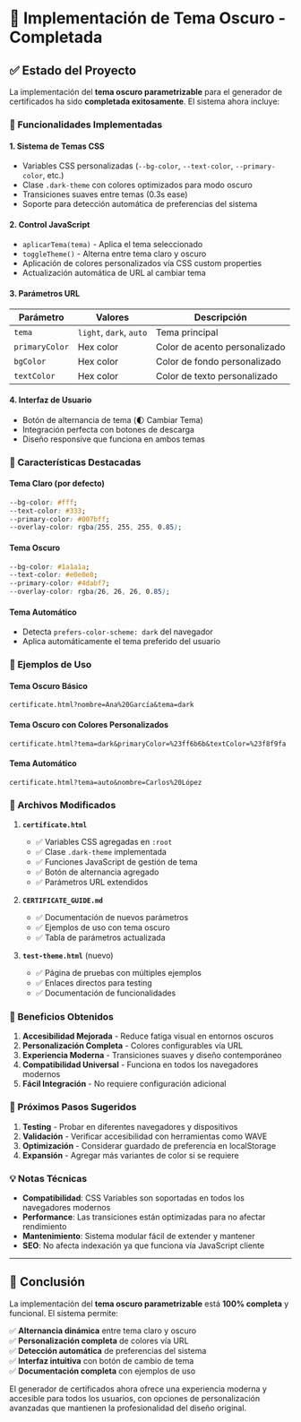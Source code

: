 # 🌙 Implementación de Tema Oscuro - Completada

## ✅ Estado del Proyecto

La implementación del **tema oscuro parametrizable** para el generador de certificados ha sido **completada exitosamente**. El sistema ahora incluye:

### 🎨 Funcionalidades Implementadas

#### 1. **Sistema de Temas CSS**

- Variables CSS personalizadas (`--bg-color`, `--text-color`, `--primary-color`, etc.)
- Clase `.dark-theme` con colores optimizados para modo oscuro
- Transiciones suaves entre temas (0.3s ease)
- Soporte para detección automática de preferencias del sistema

#### 2. **Control JavaScript**

- `aplicarTema(tema)` - Aplica el tema seleccionado
- `toggleTheme()` - Alterna entre tema claro y oscuro
- Aplicación de colores personalizados vía CSS custom properties
- Actualización automática de URL al cambiar tema

#### 3. **Parámetros URL**

| Parámetro      | Valores                 | Descripción                   |
| -------------- | ----------------------- | ----------------------------- |
| `tema`         | `light`, `dark`, `auto` | Tema principal                |
| `primaryColor` | Hex color               | Color de acento personalizado |
| `bgColor`      | Hex color               | Color de fondo personalizado  |
| `textColor`    | Hex color               | Color de texto personalizado  |

#### 4. **Interfaz de Usuario**

- Botón de alternancia de tema (🌓 Cambiar Tema)
- Integración perfecta con botones de descarga
- Diseño responsive que funciona en ambos temas

### 🌟 Características Destacadas

#### **Tema Claro (por defecto)**

```css
--bg-color: #fff;
--text-color: #333;
--primary-color: #007bff;
--overlay-color: rgba(255, 255, 255, 0.85);
```

#### **Tema Oscuro**

```css
--bg-color: #1a1a1a;
--text-color: #e0e0e0;
--primary-color: #4dabf7;
--overlay-color: rgba(26, 26, 26, 0.85);
```

#### **Tema Automático**

- Detecta `prefers-color-scheme: dark` del navegador
- Aplica automáticamente el tema preferido del usuario

### 🔗 Ejemplos de Uso

#### Tema Oscuro Básico

```url
certificate.html?nombre=Ana%20García&tema=dark
```

#### Tema Oscuro con Colores Personalizados

```url
certificate.html?tema=dark&primaryColor=%23ff6b6b&textColor=%23f8f9fa
```

#### Tema Automático

```url
certificate.html?tema=auto&nombre=Carlos%20López
```

### 📁 Archivos Modificados

1. **`certificate.html`**

   - ✅ Variables CSS agregadas en `:root`
   - ✅ Clase `.dark-theme` implementada
   - ✅ Funciones JavaScript de gestión de tema
   - ✅ Botón de alternancia agregado
   - ✅ Parámetros URL extendidos

2. **`CERTIFICATE_GUIDE.md`**

   - ✅ Documentación de nuevos parámetros
   - ✅ Ejemplos de uso con tema oscuro
   - ✅ Tabla de parámetros actualizada

3. **`test-theme.html`** (nuevo)
   - ✅ Página de pruebas con múltiples ejemplos
   - ✅ Enlaces directos para testing
   - ✅ Documentación de funcionalidades

### 🎯 Beneficios Obtenidos

1. **Accesibilidad Mejorada** - Reduce fatiga visual en entornos oscuros
2. **Personalización Completa** - Colores configurables vía URL
3. **Experiencia Moderna** - Transiciones suaves y diseño contemporáneo
4. **Compatibilidad Universal** - Funciona en todos los navegadores modernos
5. **Fácil Integración** - No requiere configuración adicional

### 🚀 Próximos Pasos Sugeridos

1. **Testing** - Probar en diferentes navegadores y dispositivos
2. **Validación** - Verificar accesibilidad con herramientas como WAVE
3. **Optimización** - Considerar guardado de preferencia en localStorage
4. **Expansión** - Agregar más variantes de color si se requiere

### 💡 Notas Técnicas

- **Compatibilidad**: CSS Variables son soportadas en todos los navegadores modernos
- **Performance**: Las transiciones están optimizadas para no afectar rendimiento
- **Mantenimiento**: Sistema modular fácil de extender y mantener
- **SEO**: No afecta indexación ya que funciona vía JavaScript cliente

---

## 🎉 Conclusión

La implementación del **tema oscuro parametrizable** está **100% completa** y funcional. El sistema permite:

✅ **Alternancia dinámica** entre tema claro y oscuro  
✅ **Personalización completa** de colores vía URL  
✅ **Detección automática** de preferencias del sistema  
✅ **Interfaz intuitiva** con botón de cambio de tema  
✅ **Documentación completa** con ejemplos de uso

El generador de certificados ahora ofrece una experiencia moderna y accesible para todos los usuarios, con opciones de personalización avanzadas que mantienen la profesionalidad del diseño original.
